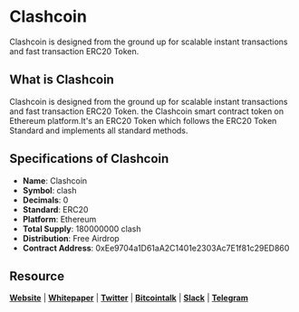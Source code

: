 # Clashcoin
Clashcoin is designed from the ground up for scalable instant transactions and fast transaction ERC20 Token. 

## What is Clashcoin
Clashcoin is designed from the ground up for scalable instant transactions and fast transaction ERC20 Token.
the Clashcoin smart contract token on Ethereum platform.It's an ERC20 Token which follows the ERC20 Token Standard and implements all standard methods.

## Specifications of Clashcoin
* **Name**: Clashcoin
* **Symbol**: clash
* **Decimals**: 0
* **Standard**: ERC20 
* **Platform**: Ethereum
* **Total Supply**: 180000000 clash
* **Distribution**: Free Airdrop
* **Contract Address**: 0xEe9704a1D61aA2C1401e2303Ac7E1f81c29ED860
## Resource
**[Website](https://clashcoin.co)** | **[Whitepaper](https://clashcoin/Whitepaper.pdf)** | **[Twitter](https://twitter/clashcoin_clash)**  | **[Bitcointalk](https://bitcointalk.org/index.php?topic=2430683.0)** | **[Slack](https://clashcoin.slack.com)** | **[Telegram](https://t.me/clashcoin)**
